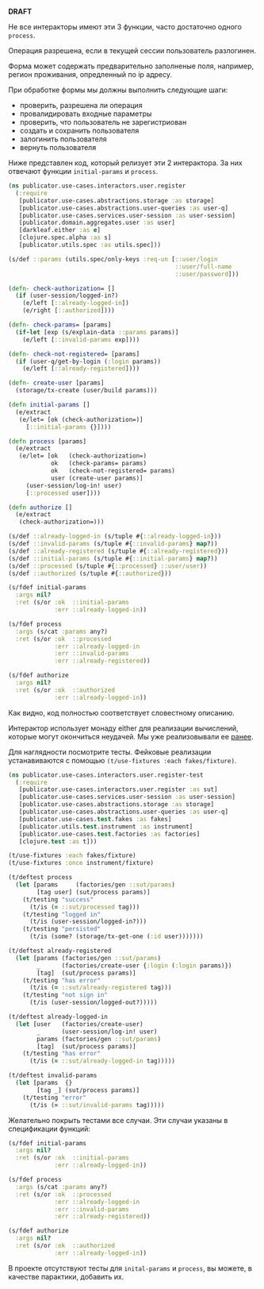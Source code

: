 **DRAFT**


Не все интеракторы имеют эти 3 функции, часто достаточно одного `process`.

Операция разрешена, если в текущей сессии пользователь разлогинен.

Форма может содержать предварительно заполненые поля,
например, регион проживания, опредленный по ip адресу.

При обработке формы мы должны выполнить следующие шаги:

+ проверить, разрешена ли операция
+ провалидировать входные параметры
+ проверить, что пользователь не зарегистриован
+ создать и сохранить пользователя
+ залогинить пользователя
+ вернуть пользователя














Ниже представлен код, который релизует эти 2 интерактора.
За них отвечают функции `initial-params` и `process`.

```clojure
(ns publicator.use-cases.interactors.user.register
  (:require
   [publicator.use-cases.abstractions.storage :as storage]
   [publicator.use-cases.abstractions.user-queries :as user-q]
   [publicator.use-cases.services.user-session :as user-session]
   [publicator.domain.aggregates.user :as user]
   [darkleaf.either :as e]
   [clojure.spec.alpha :as s]
   [publicator.utils.spec :as utils.spec]))

(s/def ::params (utils.spec/only-keys :req-un [::user/login
                                               ::user/full-name
                                               ::user/password]))

(defn- check-authorization= []
  (if (user-session/logged-in?)
    (e/left [::already-logged-in])
    (e/right [::authorized])))

(defn- check-params= [params]
  (if-let [exp (s/explain-data ::params params)]
    (e/left [::invalid-params exp])))

(defn- check-not-registered= [params]
  (if (user-q/get-by-login (:login params))
    (e/left [::already-registered])))

(defn- create-user [params]
  (storage/tx-create (user/build params)))

(defn initial-params []
  (e/extract
   (e/let= [ok (check-authorization=)]
     [::initial-params {}])))

(defn process [params]
  (e/extract
   (e/let= [ok   (check-authorization=)
            ok   (check-params= params)
            ok   (check-not-registered= params)
            user (create-user params)]
     (user-session/log-in! user)
     [::processed user])))

(defn authorize []
  (e/extract
   (check-authorization=)))

(s/def ::already-logged-in (s/tuple #{::already-logged-in}))
(s/def ::invalid-params (s/tuple #{::invalid-params} map?))
(s/def ::already-registered (s/tuple #{::already-registered}))
(s/def ::initial-params (s/tuple #{::initial-params} map?))
(s/def ::processed (s/tuple #{::processed} ::user/user))
(s/def ::authorized (s/tuple #{::authorized}))

(s/fdef initial-params
  :args nil?
  :ret (s/or :ok  ::initial-params
             :err ::already-logged-in))

(s/fdef process
  :args (s/cat :params any?)
  :ret (s/or :ok  ::processed
             :err ::already-logged-in
             :err ::invalid-params
             :err ::already-registered))

(s/fdef authorize
  :args nil?
  :ret (s/or :ok  ::authorized
             :err ::already-logged-in))
```

Как видно, код полностью соответствует словестному описанию.

Интерактор использует монаду either для реализации вычислений, которые могут окончиться неудачей.
Мы уже реализовывали ее [ранее](1-clojure/6-practice.md).

Для наглядности посмотрите тесты. Фейковые реализации устанавиваются с помощью
`(t/use-fixtures :each fakes/fixture)`.

```clojure
(ns publicator.use-cases.interactors.user.register-test
  (:require
   [publicator.use-cases.interactors.user.register :as sut]
   [publicator.use-cases.services.user-session :as user-session]
   [publicator.use-cases.abstractions.storage :as storage]
   [publicator.use-cases.abstractions.user-queries :as user-q]
   [publicator.use-cases.test.fakes :as fakes]
   [publicator.utils.test.instrument :as instrument]
   [publicator.use-cases.test.factories :as factories]
   [clojure.test :as t]))

(t/use-fixtures :each fakes/fixture)
(t/use-fixtures :once instrument/fixture)

(t/deftest process
  (let [params     (factories/gen ::sut/params)
        [tag user] (sut/process params)]
    (t/testing "success"
      (t/is (= ::sut/processed tag)))
    (t/testing "logged in"
      (t/is (user-session/logged-in?)))
    (t/testing "persisted"
      (t/is (some? (storage/tx-get-one (:id user)))))))

(t/deftest already-registered
  (let [params (factories/gen ::sut/params)
        _      (factories/create-user {:login (:login params)})
        [tag]  (sut/process params)]
    (t/testing "has error"
      (t/is (= ::sut/already-registered tag)))
    (t/testing "not sign in"
      (t/is (user-session/logged-out?)))))

(t/deftest already-logged-in
  (let [user   (factories/create-user)
        _      (user-session/log-in! user)
        params (factories/gen ::sut/params)
        [tag]  (sut/process params)]
    (t/testing "has error"
      (t/is (= ::sut/already-logged-in tag)))))

(t/deftest invalid-params
  (let [params  {}
        [tag _] (sut/process params)]
    (t/testing "error"
      (t/is (= ::sut/invalid-params tag)))))
```

Желательно покрыть тестами все случаи. Эти случаи указаны в спецификации функций:

```clojure
(s/fdef initial-params
  :args nil?
  :ret (s/or :ok  ::initial-params
             :err ::already-logged-in))

(s/fdef process
  :args (s/cat :params any?)
  :ret (s/or :ok  ::processed
             :err ::already-logged-in
             :err ::invalid-params
             :err ::already-registered))

(s/fdef authorize
  :args nil?
  :ret (s/or :ok  ::authorized
             :err ::already-logged-in))
```

В проекте отсутствуют тесты для `inital-params` и `process`,
вы можете, в качестве парактики, добавить их.
